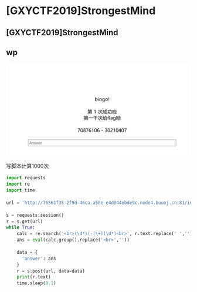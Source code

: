 # \[GXYCTF2019]StrongestMind

## \[GXYCTF2019]StrongestMind

## wp

![](<../.gitbook/assets/image (29) (1) (1) (1) (1) (1) (1).png>)

写脚本计算1000次

```python
import requests
import re
import time

url = 'http://76561f35-2f9d-46ca-a58e-e4d944ebde9c.node4.buuoj.cn:81/index.php'

s = requests.session()
r = s.get(url)
while True:
    calc = re.search('<br>(\d*)(-|\+)(\d*)<br>', r.text.replace(' ',''))
    ans = eval(calc.group().replace('<br>',''))

    data = {
      'answer': ans
    }
    r = s.post(url, data=data)
    print(r.text)
    time.sleep(0.1)
```
